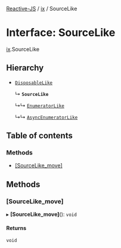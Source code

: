 [Reactive-JS](../README.md) / [ix](../modules/ix.md) / SourceLike

# Interface: SourceLike

[ix](../modules/ix.md).SourceLike

## Hierarchy

- [`DisposableLike`](util.DisposableLike.md)

  ↳ **`SourceLike`**

  ↳↳ [`EnumeratorLike`](ix.EnumeratorLike.md)

  ↳↳ [`AsyncEnumeratorLike`](ix.AsyncEnumeratorLike.md)

## Table of contents

### Methods

- [[SourceLike\_move]](ix.SourceLike.md#[sourcelike_move])

## Methods

### [SourceLike\_move]

▸ **[SourceLike_move]**(): `void`

#### Returns

`void`
